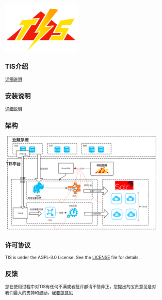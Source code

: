 ![tis](docs/tis-logo.png)

## TIS介绍

 [详细说明](http://tis.pub/docs/)

## 安装说明
   
   [详细说明](http://tis.pub/docs/install/)

## 架构

![tis](docs/tis-synoptic.png)

## 许可协议

 TIS is under the AGPL-3.0 License. See the [LICENSE](https://github.com/qlangtech/tis-solr/blob/master/LICENSE) file for details.
 
## 反馈
 
  您在使用过程中对TIS有任何不满或者批评都请不惜斧正，您提出的宝贵意见是对我们最大的支持和鼓励，[我要提意见](https://github.com/qlangtech/tis-solr/issues/new)
